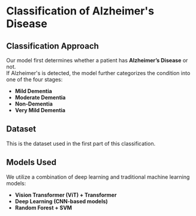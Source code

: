 # **Classification of Alzheimer's Disease**

## **Classification Approach**
Our model first determines whether a patient has **Alzheimer’s Disease** or not.  
If Alzheimer's is detected, the model further categorizes the condition into one of the four stages:  
- **Mild Dementia**  
- **Moderate Dementia**  
- **Non-Dementia**  
- **Very Mild Dementia**  

## **Dataset**
This is the dataset used in the first part of this classification.

## **Models Used**
We utilize a combination of deep learning and traditional machine learning models:  
- **Vision Transformer (ViT) + Transformer**  
- **Deep Learning (CNN-based models)**  
- **Random Forest + SVM**  
